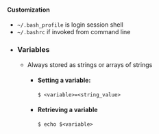 #### Customization
* `~/.bash_profile` is login session shell
* `~/.bashrc` if invoked from command line
- ### Variables
  * Always stored as strings or arrays of strings
	- #### Setting a variable:
	  `$ <variable>=<string_value>`
	- #### Retrieving a variable
	  `$ echo $<variable>`